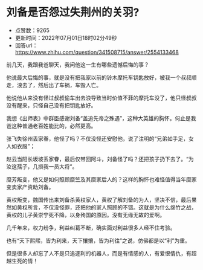# 刘备是否怨过失荆州的关羽?
- 点赞数：9265
- 更新时间：2022年07月01日18时02分49秒
- 回答url：https://www.zhihu.com/question/341508715/answer/2554133468
<body>
 <p data-pid="JJMLDD3L">前几天，我跟我爸聊天，我问他这一生有哪些遗憾后悔的事？</p>
 <p data-pid="_kh3HG_4">他说最大后悔的事，就是没有把我家以前的铃木摩托车钥匙放好，被我一个叔叔顺走，浪去了，然后出了车祸，车毁人亡。</p>
 <p data-pid="fkZYAYmR">他说他从来没有怪过叔叔偷车出去浪导致当时价值不菲的摩托车没了，他只怪叔叔没有醒来，只怪自己没有把钥匙放好。</p>
 <p data-pid="_IWV59OQ">我想《出师表》中群臣感谢刘备“盖追先帝之殊遇”，这种大英雄的胸怀。何止是我爸这种普通老百姓能比的，必然更高。</p>
 <p data-pid="OwA5f0QP">张飞失徐州丢家眷，他怪了吗？不仅没怪还安慰他，说了注明的“兄弟如手足，女人如衣服”；</p>
 <p data-pid="i3VX5yNz">赵云当阳长坂坡丢家眷，最后仅带回阿斗，刘备怪了吗？还把孩子扔下去了。“为汝这孺子，几损我一员大将”。</p>
 <p data-pid="Vj4Q9PE1">糜芳叛变，他又是如何照顾糜竺及其糜家后人的？这样的胸怀也难怪值得当年糜家变卖家产资助刘备。</p>
 <p data-pid="43kmNURm">黄权叛变，魏国传出来刘备杀黄权家人，黄权了解刘备的为人，坚决不信，最后果然如黄权所言，不仅没怪罪，还把他的家人照顾的不错。这就是为什么绵竹之战，黄权的儿子黄崇宁死不降，以身殉国的原因。没有无缘无故的爱啊。</p>
 <p data-pid="sLwvGyWY">几千年来，权力纷争，利益纠葛不断，确实面对利益很多人经不住考验。</p>
 <p data-pid="3OTsCuid">也有“天下熙熙，皆为利来，天下攘攘，皆为利往”之说，仿佛都是以“利”为重。</p>
 <p data-pid="QKYg1wo8">但是很多人却忘了人不是只追逐利的机器人，而是有情感的人，有爱恨情仇，有超越生死的情！</p>
 <p></p>
 <p></p>
</body>